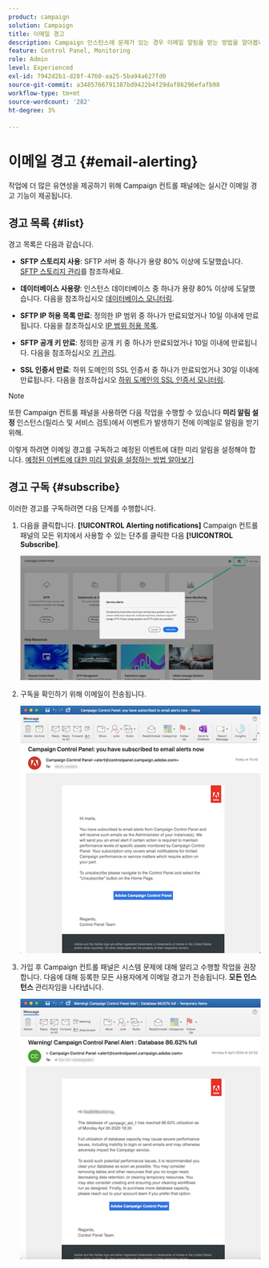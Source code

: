 ```yaml
---
product: campaign
solution: Campaign
title: 이메일 경고
description: Campaign 인스턴스에 문제가 있는 경우 이메일 알림을 받는 방법을 알아봅니다
feature: Control Panel, Monitoring
role: Admin
level: Experienced
exl-id: 7942d2b1-d28f-4760-aa25-5ba94a627fd0
source-git-commit: a3485766791387bd9422b4f29daf86296efafb98
workflow-type: tm+mt
source-wordcount: '282'
ht-degree: 3%

---
```


# 이메일 경고 {#email-alerting}

작업에 더 많은 유연성을 제공하기 위해 Campaign 컨트롤 패널에는 실시간 이메일 경고 기능이 제공됩니다.

## 경고 목록 {#list}

경고 목록은 다음과 같습니다.

* **SFTP 스토리지 사용**: SFTP 서버 중 하나가 용량 80% 이상에 도달했습니다. [SFTP 스토리지 관리](../../sftp/using/sftp-storage-management.md)를 참조하세요.

* **데이터베이스 사용량**: 인스턴스 데이터베이스 중 하나가 용량 80% 이상에 도달했습니다. 다음을 참조하십시오 [데이터베이스 모니터링](../../performance-monitoring/using/database-monitoring.md).

* **SFTP IP 허용 목록 만료**: 정의한 IP 범위 중 하나가 만료되었거나 10일 이내에 만료됩니다. 다음을 참조하십시오 [IP 범위 허용 목록](../../sftp/using/ip-range-allow-listing.md).

* **SFTP 공개 키 만료**: 정의한 공개 키 중 하나가 만료되었거나 10일 이내에 만료됩니다. 다음을 참조하십시오 [키 관리](../../sftp/using/key-management.md).

* **SSL 인증서 만료**: 하위 도메인의 SSL 인증서 중 하나가 만료되었거나 30일 이내에 만료됩니다. 다음을 참조하십시오 [하위 도메인의 SSL 인증서 모니터링](../../subdomains-certificates/using/monitoring-ssl-certificates.md).

<!--* **Long running Queries**: A query has been running for more than 24 hours on one of your instances. See [Monitoring active queries](database-active-queries.md).-->

>[!NOTE]
>
>또한 Campaign 컨트롤 패널을 사용하면 다음 작업을 수행할 수 있습니다 **미리 알림 설정** 인스턴스(릴리스 및 서비스 검토)에서 이벤트가 발생하기 전에 이메일로 알림을 받기 위해.
>
>이렇게 하려면 이메일 경고를 구독하고 예정된 이벤트에 대한 미리 알림을 설정해야 합니다. [예정된 이벤트에 대한 미리 알림을 설정하는 방법 알아보기](../../service-events/service-events.md#reminders)

## 경고 구독 {#subscribe}

이러한 경고를 구독하려면 다음 단계를 수행합니다.

1. 다음을 클릭합니다. **[!UICONTROL Alerting notifications]** Campaign 컨트롤 패널의 모든 위치에서 사용할 수 있는 단추를 클릭한 다음 **[!UICONTROL Subscribe]**.

   ![](assets/subscribing.png)

1. 구독을 확인하기 위해 이메일이 전송됩니다.

   ![](assets/email_subscription.png)

1. 가입 후 Campaign 컨트롤 패널은 시스템 문제에 대해 알리고 수행할 작업을 권장합니다. 다음에 대해 등록한 모든 사용자에게 이메일 경고가 전송됩니다. **모든 인스턴스** 관리자임을 나타냅니다.

   ![](assets/alert_sample.png)
